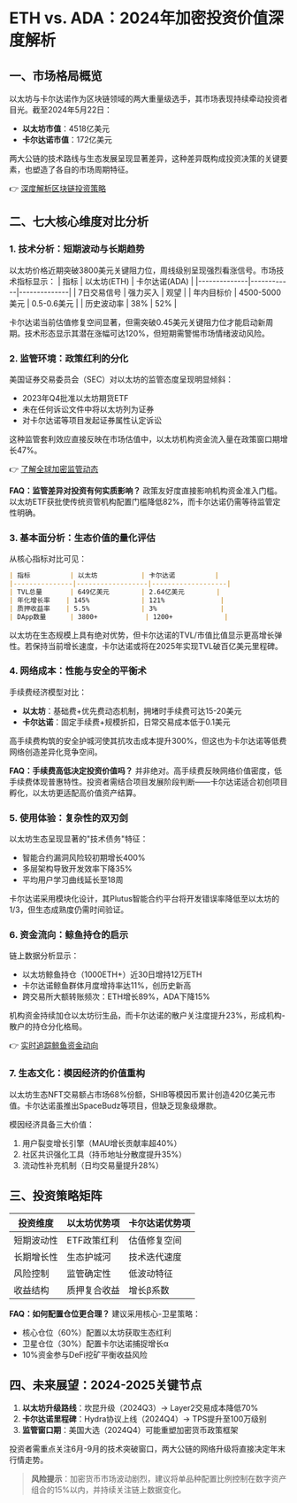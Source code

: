 # ETH vs. ADA：2024年加密投资价值深度解析

## 一、市场格局概览
以太坊与卡尔达诺作为区块链领域的两大重量级选手，其市场表现持续牵动投资者目光。截至2024年5月22日：
- **以太坊市值**：4518亿美元
- **卡尔达诺市值**：172亿美元

两大公链的技术路线与生态发展呈现显著差异，这种差异既构成投资决策的关键要素，也塑造了各自的市场周期特征。

👉 [深度解析区块链投资策略](https://bit.ly/okx_welcome)

## 二、七大核心维度对比分析

### 1. 技术分析：短期波动与长期趋势
以太坊价格近期突破3800美元关键阻力位，周线级别呈现强烈看涨信号。市场技术指标显示：
| 指标         | 以太坊(ETH) | 卡尔达诺(ADA) |
|--------------|------------|--------------|
| 7日交易信号  | 强力买入   | 观望         |
| 年内目标价   | 4500-5000美元 | 0.5-0.6美元 |
| 历史波动率   | 38%        | 52%          |

卡尔达诺当前估值修复空间显著，但需突破0.45美元关键阻力位才能启动新周期。技术形态显示其潜在涨幅可达120%，但短期需警惕市场情绪波动风险。

### 2. 监管环境：政策红利的分化
美国证券交易委员会（SEC）对以太坊的监管态度呈现明显倾斜：
- 2023年Q4批准以太坊期货ETF
- 未在任何诉讼文件中将以太坊列为证券
- 对卡尔达诺等项目发起证券属性认定诉讼

这种监管套利效应直接反映在市场估值中，以太坊机构资金流入量在政策窗口期增长47%。

👉 [了解全球加密监管动态](https://bit.ly/okx_welcome)

**FAQ：监管差异对投资有何实质影响？**
政策友好度直接影响机构资金准入门槛。以太坊ETF获批使传统资管机构配置门槛降低82%，而卡尔达诺仍需等待监管定性明确。

### 3. 基本面分析：生态价值的量化评估
从核心指标对比可见：
```markdown
| 指标          | 以太坊           | 卡尔达诺          |
|---------------|------------------|-------------------|
| TVL总量       | 649亿美元        | 2.64亿美元        |
| 年化增长率    | 145%             | 121%              |
| 质押收益率    | 5.5%             | 3%                |
| DApp数量      | 3800+            | 1200+             |
```

以太坊在生态规模上具有绝对优势，但卡尔达诺的TVL/市值比值显示更高增长弹性。若保持当前增长速度，卡尔达诺或将在2025年实现TVL破百亿美元里程碑。

### 4. 网络成本：性能与安全的平衡术
手续费经济模型对比：
- **以太坊**：基础费+优先费动态机制，拥堵时手续费可达15-20美元
- **卡尔达诺**：固定手续费+规模折扣，日常交易成本低于0.1美元

高手续费构筑的安全护城河使其抗攻击成本提升300%，但这也为卡尔达诺等低费网络创造差异化竞争空间。

**FAQ：手续费高低决定投资价值吗？**
并非绝对。高手续费反映网络价值密度，低手续费体现普惠特性。投资者需结合项目发展阶段判断——卡尔达诺适合初创项目孵化，以太坊更适配高价值资产结算。

### 5. 使用体验：复杂性的双刃剑
以太坊生态呈现显著的"技术债务"特征：
- 智能合约漏洞风险较初期增长400%
- 多层架构导致开发效率下降35%
- 平均用户学习曲线延长至18周

卡尔达诺采用模块化设计，其Plutus智能合约平台将开发错误率降低至以太坊的1/3，但生态成熟度仍需时间验证。

### 6. 资金流向：鲸鱼持仓的启示
链上数据分析显示：
- 以太坊鲸鱼持仓（1000ETH+）近30日增持12万ETH
- 卡尔达诺鲸鱼群体月度增持率达11%，创历史新高
- 跨交易所大额转账频次：ETH增长89%，ADA下降15%

机构资金持续加仓以太坊衍生品，而卡尔达诺的散户关注度提升23%，形成机构-散户的持仓分化格局。

👉 [实时追踪鲸鱼资金动向](https://bit.ly/okx_welcome)

### 7. 生态文化：模因经济的价值重构
以太坊生态NFT交易额占市场68%份额，SHIB等模因币累计创造420亿美元市值。卡尔达诺虽推出SpaceBudz等项目，但缺乏现象级爆款。

模因经济具备三大价值：
1. 用户裂变增长引擎（MAU增长贡献率超40%）
2. 社区共识强化工具（持币地址分散度提升35%）
3. 流动性补充机制（日均交易量提升28%）

## 三、投资策略矩阵

| 投资维度   | 以太坊优势项 | 卡尔达诺优势项 |
|------------|--------------|----------------|
| 短期波动性 | ETF政策红利  | 估值修复空间   |
| 长期增长性 | 生态护城河   | 技术迭代速度   |
| 风险控制   | 监管确定性   | 低波动特征     |
| 收益结构   | 质押复合收益 | 增长β系数      |

**FAQ：如何配置仓位更合理？**
建议采用核心-卫星策略：
- 核心仓位（60%）配置以太坊获取生态红利
- 卫星仓位（30%）配置卡尔达诺捕捉增长α
- 10%资金参与DeFi挖矿平衡收益风险

## 四、未来展望：2024-2025关键节点
1. **以太坊升级路线**：坎昆升级（2024Q3）→ Layer2交易成本降低70%
2. **卡尔达诺里程碑**：Hydra协议上线（2024Q4）→ TPS提升至100万级别
3. **监管窗口期**：美国大选（2024Q4）可能重塑加密货币政策框架

投资者需重点关注6月-9月的技术突破窗口，两大公链的网络升级将直接决定年末行情走势。

> **风险提示**：加密货币市场波动剧烈，建议将单品种配置比例控制在数字资产组合的15%以内，并持续关注链上数据变化。